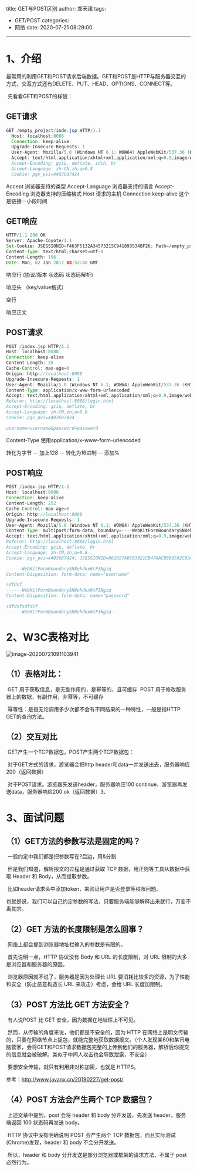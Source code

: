 title: GET与POST区别
author: 郑天祺
tags:
  - GET/POST
categories:
  - 网络
date: 2020-07-21 08:29:00

---

# 1、介绍

​		最常用的利用GET和POST请求后端数据。GET和POST是HTTP与服务器交互的方式，交互方式还有DELETE、PUT、HEAD、OPTIONS、CONNECT等。

​	先看看GET和POST的样貌：

## GET请求

```java
GET /empty_project/inde.jsp HTTP/1.1
  Host: localhost:8088
  Connection: keep-alive
  Upgrade-Insecure-Requests: 1
  User-Agent: Mozilla/5.0 (Windows NT 6.1; WOW64) AppleWebKit/537.36 (KHTML, like Gecko)       Chrome/55.0.2883.87 Safari/537.36
  Accept: text/html,application/xhtml+xml,application/xml;q=0.9,image/webp,*/*;q=0.8
  Accept-Encoding: gzip, deflate, sdch, br
  Accept-Language: zh-CN,zh;q=0.8
  Cookie: pgv_pvi=4403687424
```

Accept 浏览器支持的类型
Accept-Language 浏览器支持的语言
Accept-Encoding 浏览器支持的压缩格式
Host 请求的主机
Connection keep-alive 这个是链接一小段时间

## GET响应

```java
HTTP/1.1 200 OK
Server: Apache-Coyote/1.1
Set-Cookie: JSESSIONID=F463F5132A34573215C941893534BF26; Path=/empty_project; HttpOnly
Content-Type: text/html;charset=utf-8
Content-Length: 196
Date: Mon, 02 Jan 2017 08:52:48 GMT
```

响应行 (协议/版本 状态码 状态码解析)

响应头 （key/value格式）

空行

响应正文

## POST请求

```java
POST /index.jsp HTTP/1.1
Host: localhost:8088
Connection: keep-alive
Content-Length: 35
Cache-Control: max-age=0
Origin: http://localhost:8088
Upgrade-Insecure-Requests: 1
User-Agent: Mozilla/5.0 (Windows NT 6.1; WOW64) AppleWebKit/537.36 (KHTML, like Gecko) Chrome/55.0.2883.87 Safari/537.36
Content-Type: application/x-www-form-urlencoded
Accept: text/html,application/xhtml+xml,application/xml;q=0.9,image/webp,*/*;q=0.8
Referer: http://localhost:8088/login.html
Accept-Encoding: gzip, deflate, br
Accept-Language: zh-CN,zh;q=0.8
Cookie: pgv_pvi=4403687424

username=username&password=password
```

Content-Type 使用application/x-www-form-urlencoded

转化为字节 -- 加上128 -- 转化为16进制 -- 添加%

## POST响应

```java
POST /index.jsp HTTP/1.1
Host: localhost:8088
Connection: keep-alive
Content-Length: 252
Cache-Control: max-age=0
Origin: http://localhost:8088
Upgrade-Insecure-Requests: 1
User-Agent: Mozilla/5.0 (Windows NT 6.1; WOW64) AppleWebKit/537.36 (KHTML, like Gecko) Chrome/55.0.2883.87 Safari/537.36
Content-Type: multipart/form-data; boundary=----WebKitFormBoundarySN8ehdkx6tF3Ngiq
Accept: text/html,application/xhtml+xml,application/xml;q=0.9,image/webp,*/*;q=0.8
Referer: http://localhost:8088/login.html
Accept-Encoding: gzip, deflate, br
Accept-Language: zh-CN,zh;q=0.8
Cookie: pgv_pvi=4403687424; JSESSIONID=061657A0C03921CB478ACB889502C93A

------WebKitFormBoundarySN8ehdkx6tF3Ngiq
Content-Disposition: form-data; name="username"

sdfdsf
------WebKitFormBoundarySN8ehdkx6tF3Ngiq
Content-Disposition: form-data; name="password"

sdfdsfsdfdsf
------WebKitFormBoundarySN8ehdkx6tF3Ngiq--
```

# 2、W3C表格对比

![image-20200721091103941](/img/GETPOST.png)

## （1）表格对比：

​		GET 用于获取信息，是无副作用的，是幂等的，且可缓存
​		POST 用于修改服务器上的数据，有副作用，非幂等，不可缓存

​		幂等性：是指无论调用多少次都不会有不同结果的一种特性，一般是指HTTP GET的查询方法。

## （2）交互对比

​		GET产生一个TCP数据包，POST产生两个TCP数据包：

​		对于GET方式的请求，游览器会把http header和data一并发送出去，服务器响应200（返回数据）

​		对于POST请求。游览器先发送header，服务器响应100 continue，游览器再发送data，服务器响应200 ok（返回数据）3、

# 3、面试问题

## （1）GET方法的参数写法是固定的吗？

​		一般约定中我们都是把参数写在?后边，用&分割

​		但是我们知道，解析报文的过程是通过获取 TCP 数据，用正则等工具从数据中获取 Header 和 Body，从而提取参数。

​		比如header请求头中添加token，来验证用户是否登录等权限问题。

​		也就是说，我们可以自己约定参数的写法，只要服务端能够解释出来就行，万变不离其宗。

## （2）GET 方法的长度限制是怎么回事？

​		网络上都会提到浏览器地址栏输入的参数是有限的。

​		首先说明一点，HTTP 协议没有 Body 和 URL 的长度限制，对 URL 限制的大多是浏览器和服务器的原因。

​		浏览器原因就不说了，服务器是因为处理长 URL 要消耗比较多的资源，为了性能和安全（防止恶意构造长 URL 来攻击）考虑，会给 URL 长度加限制。

## （3）POST 方法比 GET 方法安全？

​		有人说POST 比 GET 安全，因为数据在地址栏上不可见。

​		然而，从传输的角度来说，他们都是不安全的，因为 HTTP 在网络上是明文传输的，只要在网络节点上捉包，就能完整地获取数据报文。（个人发现某60和某讯电脑管家，会将GET和POST请求数据包完整的上传到他们的服务器，解析后你提交的信息就会被破解。类似于中间人攻击也会导致泄露，不安全）

​		要想安全传输，就只有利用非对称加密，也就是 HTTPS。

参考：http://www.javanx.cn/20190227/get-post/

## （4）POST 方法会产生两个 TCP 数据包？

​		上述文章中提到，post 会将 header 和 body 分开发送，先发送 header，服务端返回 100 状态码再发送 body。

​		HTTP 协议中没有明确说明 POST 会产生两个 TCP 数据包，而且实际测试(Chrome)发现，header 和 body 不会分开发送。

​		所以，header 和 body 分开发送是部分浏览器或框架的请求方法，不属于 post 必然行为。